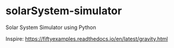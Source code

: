 # solarSystem-simulator
Solar System Simulator using Python

Inspire:  https://fiftyexamples.readthedocs.io/en/latest/gravity.html
